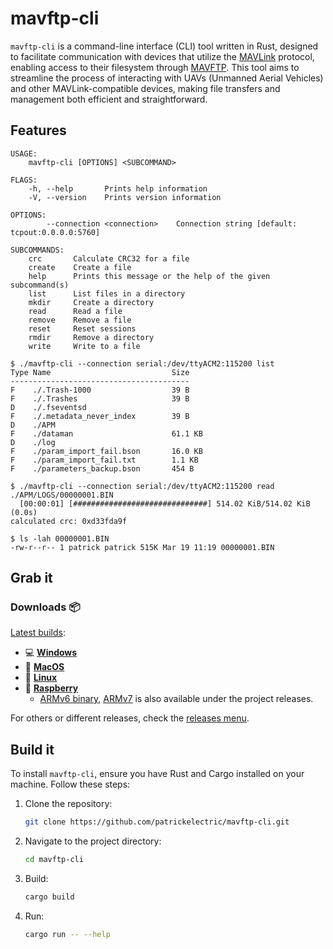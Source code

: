 # mavftp-cli

`mavftp-cli` is a command-line interface (CLI) tool written in Rust, designed to facilitate communication with devices that utilize the [MAVLink](https://mavlink.io/) protocol, enabling access to their filesystem through [MAVFTP](https://mavlink.io/en/services/ftp.html). This tool aims to streamline the process of interacting with UAVs (Unmanned Aerial Vehicles) and other MAVLink-compatible devices, making file transfers and management both efficient and straightforward.

## Features

```
USAGE:
    mavftp-cli [OPTIONS] <SUBCOMMAND>

FLAGS:
    -h, --help       Prints help information
    -V, --version    Prints version information

OPTIONS:
        --connection <connection>    Connection string [default: tcpout:0.0.0.0:5760]

SUBCOMMANDS:
    crc       Calculate CRC32 for a file
    create    Create a file
    help      Prints this message or the help of the given subcommand(s)
    list      List files in a directory
    mkdir     Create a directory
    read      Read a file
    remove    Remove a file
    reset     Reset sessions
    rmdir     Remove a directory
    write     Write to a file
```

```
$ ./mavftp-cli --connection serial:/dev/ttyACM2:115200 list
Type Name                           Size      
----------------------------------------
F    ./.Trash-1000                  39 B      
F    ./.Trashes                     39 B      
D    ./.fseventsd                             
F    ./.metadata_never_index        39 B      
D    ./APM                                    
F    ./dataman                      61.1 KB   
D    ./log                                    
F    ./param_import_fail.bson       16.0 KB   
F    ./param_import_fail.txt        1.1 KB    
F    ./parameters_backup.bson       454 B 
```

```
$ ./mavftp-cli --connection serial:/dev/ttyACM2:115200 read ./APM/LOGS/00000001.BIN
  [00:00:01] [##############################] 514.02 KiB/514.02 KiB (0.0s)
calculated crc: 0xd33fda9f

$ ls -lah 00000001.BIN 
-rw-r--r-- 1 patrick patrick 515K Mar 19 11:19 00000001.BIN
```

## Grab it
### Downloads :package:

[Latest builds](https://github.com/patrickelectric/mavftp-cli/releases/latest):
- :computer: [**Windows**](https://github.com/patrickelectric/mavftp-cli/releases/latest/download/mavftp-cli-x86_64-pc-windows-msvc.exe)
- :apple: [**MacOS**](https://github.com/patrickelectric/mavftp-cli/releases/latest/download/mavftp-cli-x86_64-apple-darwin)
- :penguin: [**Linux**](https://github.com/patrickelectric/mavftp-cli/releases/latest/download/mavftp-cli-x86_64-unknown-linux-musl)
- :strawberry: [**Raspberry**](https://github.com/patrickelectric/mavftp-cli/releases/latest/download/mavftp-cli-arm-unknown-linux-musleabihf)
  - [ARMv6 binary](https://github.com/patrickelectric/mavftp-cli/releases/latest/download/mavftp-cli-arm-unknown-linux-musleabihf), [ARMv7](https://github.com/patrickelectric/mavftp-cli/releases/latest/download/mavftp-cli-armv7-unknown-linux-musleabihf) is also available under the project releases.

For others or different releases, check the [releases menu](https://github.com/patrickelectric/mavftp-cli/releases).

## Build it

To install `mavftp-cli`, ensure you have Rust and Cargo installed on your machine. Follow these steps:

1. Clone the repository:
   ```bash
   git clone https://github.com/patrickelectric/mavftp-cli.git
   ```
2. Navigate to the project directory:
   ```bash
   cd mavftp-cli
   ```
3. Build:
   ```bash
   cargo build
   ```
4. Run:
   ```bash
   cargo run -- --help
   ```
